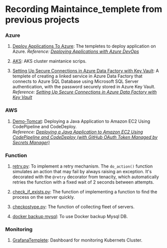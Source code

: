 # Recording Maintaince_templete from previous projects

### Azure
1. [Deploy Applications To Azure](/Azure/DeployApplicationsToAzure/): The templetes to deploy application on Azure.
*Reference: [Deploying Applications with Azure DevOps](https://github.com/Noah-Zhuhaotian/Documents/blob/main/Azure/Azure-DevOps/Deploying-Applications-with-Azure-DevOps.md)*

2. [AKS](/Azure/AKS/): AKS cluster maintanice scrips.  
   
3. [Setting Up Secure Connections in Azure Data Factory with Key Vault](/Azure/Security/DF_SQL/): A templete of creating a linked service in Azure Data Factory that connects to Azure SQL Database using Microsoft SQL Server authentication, with the password securely stored in Azure Key Vault.  
*Reference: [Setting Up Secure Connections in Azure Data Factory with Key Vault](https://github.com/Noah-Zhuhaotian/Documents/blob/main/Azure/Azure-DevOps/Deploying-Applications-with-Azure-DevOps.md)*

### AWS
1. [Demo-Tomcat](/AWS/Demo-Tomcat/): Deploying a Java Application to Amazon EC2 Using CodePipeline and CodeDeploy.  
*Reference: [Deploying a Java Application to Amazon EC2 Using CodePipeline and CodeDeploy (with GitHub OAuth Token Managed by Secrets Manager)](https://github.com/Noah-Zhuhaotian/Documents/blob/main/AWS/AWS-DevOps/Deploying%20a%20Java%20Application%20to%20Amazon%20EC2%20Using%20CodePipeline%20and%20CodeDeploy%20(with%20GitHub%20OAuth%20Token%20Managed%20by%20Secrets%20Manager).md)*

### Function
1. [retry.py](/function/retry.py): To implement a retry mechanism. The `do_action()` function simulates an action that may fail by always raising an exception. It's decorated with the `@retry` decorator from tenacity, which automatically retries the function with a fixed wait of 2 seconds between attempts.

2. [check_if_exists.py](/function/check_if_exists.py): The function of implementing a function to find the process on the server quickly.

3. [checkostype.py](/function/checkostype.py): The function of collecting fleet of servers.

4. [docker backup mysql](/function/docker_mysql_backup.py): To use Docker backup Mysql DB.

### Monitoring
1. [GrafanaTemplete](/Monitoring/GrafanaTemplete/GrafanaTemplete): Dashboard for monitoring Kubernets Cluster.